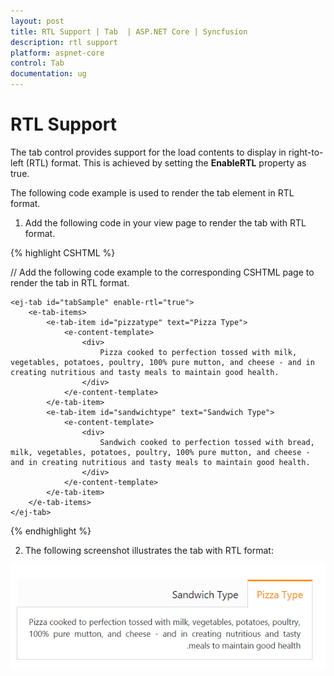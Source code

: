 ```yaml
---
layout: post
title: RTL Support | Tab  | ASP.NET Core | Syncfusion
description: rtl support
platform: aspnet-core
control: Tab 
documentation: ug
---
```


# RTL Support

The tab control provides support for the load contents to display in right-to-left (RTL) format. This is achieved by setting the **EnableRTL** property as true.

The following code example is used to render the tab element in RTL format.

1. Add the following code in your view page to render the tab with RTL format.

{% highlight CSHTML %}

// Add the following code example to the corresponding CSHTML page to render the tab in RTL format.
<div style="width: 500px">

    <ej-tab id="tabSample" enable-rtl="true">
        <e-tab-items>
            <e-tab-item id="pizzatype" text="Pizza Type">
                <e-content-template>
                    <div>
                        Pizza cooked to perfection tossed with milk, vegetables, potatoes, poultry, 100% pure mutton, and cheese - and in creating nutritious and tasty meals to maintain good health.
                    </div>
                </e-content-template>
            </e-tab-item>
            <e-tab-item id="sandwichtype" text="Sandwich Type">
                <e-content-template>
                    <div>
                        Sandwich cooked to perfection tossed with bread, milk, vegetables, potatoes, poultry, 100% pure mutton, and cheese - and in creating nutritious and tasty meals to maintain good health.
                    </div>
                </e-content-template>
            </e-tab-item>
        </e-tab-items>
    </ej-tab>

</div>

{% endhighlight %}

2. The following screenshot illustrates the tab with RTL format:

![](RTL-Support_images/RTL-Support_img1.png)